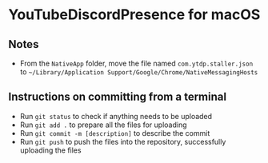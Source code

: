 # YouTubeDiscordPresence for macOS
## Notes
 - From the ```NativeApp``` folder, move the file named ```com.ytdp.staller.json``` to ```~/Library/Application Support/Google/Chrome/NativeMessagingHosts```
## Instructions on committing from a terminal
 - Run ```git status``` to check if anything needs to be uploaded
 - Run ```git add .``` to prepare all the files for uploading
 - Run ```git commit -m [description]``` to describe the commit
 - Run ```git push``` to push the files into the repository, successfully uploading the files